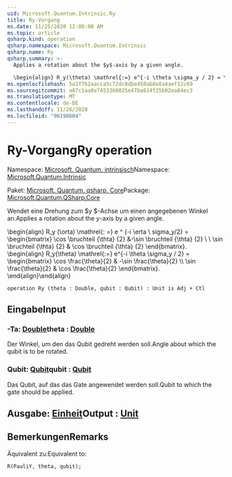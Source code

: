 ```yaml
---
uid: Microsoft.Quantum.Intrinsic.Ry
title: Ry-Vorgang
ms.date: 11/25/2020 12:00:00 AM
ms.topic: article
qsharp.kind: operation
qsharp.namespace: Microsoft.Quantum.Intrinsic
qsharp.name: Ry
qsharp.summary: >-
  Applies a rotation about the $y$-axis by a given angle.

  \begin{align} R_y(\theta) \mathrel{:=} e^{-i \theta \sigma_y / 2} = \begin{bmatrix} \cos \frac{\theta}{2} & -\sin \frac{\theta}{2}  \\\\ \sin \frac{\theta}{2} & \cos \frac{\theta}{2} \end{bmatrix}. \end{align}
ms.openlocfilehash: 5a1f762aacca5c72dc8dbe450ab8e8a4aef12c69
ms.sourcegitcommit: a87c1aa8e7453360025e47ba614f25b02ea84ec3
ms.translationtype: MT
ms.contentlocale: de-DE
ms.lasthandoff: 11/26/2020
ms.locfileid: "96198604"
---
```

# <a name="ry-operation"></a><span data-ttu-id="3ce17-102">Ry-Vorgang</span><span class="sxs-lookup"><span data-stu-id="3ce17-102">Ry operation</span></span>

<span data-ttu-id="3ce17-103">Namespace: [Microsoft. Quantum. intrinsisch](xref:Microsoft.Quantum.Intrinsic)</span><span class="sxs-lookup"><span data-stu-id="3ce17-103">Namespace: [Microsoft.Quantum.Intrinsic](xref:Microsoft.Quantum.Intrinsic)</span></span>

<span data-ttu-id="3ce17-104">Paket: [Microsoft. Quantum. qsharp. Core](https://nuget.org/packages/Microsoft.Quantum.QSharp.Core)</span><span class="sxs-lookup"><span data-stu-id="3ce17-104">Package: [Microsoft.Quantum.QSharp.Core](https://nuget.org/packages/Microsoft.Quantum.QSharp.Core)</span></span>


<span data-ttu-id="3ce17-105">Wendet eine Drehung zum $y $-Achse um einen angegebenen Winkel an.</span><span class="sxs-lookup"><span data-stu-id="3ce17-105">Applies a rotation about the $y$-axis by a given angle.</span></span>

<span data-ttu-id="3ce17-106">\begin{align} R_y (\orta) \mathrel{: =} e ^ {-i \erta \ sigma_y/2} = \begin{bmatrix} \cos \bruchteil {\thta} {2} &-\sin \bruchteil {\thta} {2} \\ \\ \sin \bruchteil {\thta} {2} & \cos \bruchteil {\thta} {2} \end{bmatrix}.  </span><span class="sxs-lookup"><span data-stu-id="3ce17-106">\begin{align} R_y(\theta) \mathrel{:=} e^{-i \theta \sigma_y / 2} = \begin{bmatrix} \cos \frac{\theta}{2} & -\sin \frac{\theta}{2}  \\\\ \sin \frac{\theta}{2} & \cos \frac{\theta}{2} \end{bmatrix}.</span></span>
<span data-ttu-id="3ce17-107">\end{align}</span><span class="sxs-lookup"><span data-stu-id="3ce17-107">\end{align}</span></span>

```qsharp
operation Ry (theta : Double, qubit : Qubit) : Unit is Adj + Ctl
```


## <a name="input"></a><span data-ttu-id="3ce17-108">Eingabe</span><span class="sxs-lookup"><span data-stu-id="3ce17-108">Input</span></span>

### <a name="theta--double"></a><span data-ttu-id="3ce17-109">-Ta: [Double](xref:microsoft.quantum.lang-ref.double)</span><span class="sxs-lookup"><span data-stu-id="3ce17-109">theta : [Double](xref:microsoft.quantum.lang-ref.double)</span></span>

<span data-ttu-id="3ce17-110">Der Winkel, um den das Qubit gedreht werden soll.</span><span class="sxs-lookup"><span data-stu-id="3ce17-110">Angle about which the qubit is to be rotated.</span></span>


### <a name="qubit--qubit"></a><span data-ttu-id="3ce17-111">Qubit: [Qubit](xref:microsoft.quantum.lang-ref.qubit)</span><span class="sxs-lookup"><span data-stu-id="3ce17-111">qubit : [Qubit](xref:microsoft.quantum.lang-ref.qubit)</span></span>

<span data-ttu-id="3ce17-112">Das Qubit, auf das das Gate angewendet werden soll.</span><span class="sxs-lookup"><span data-stu-id="3ce17-112">Qubit to which the gate should be applied.</span></span>



## <a name="output--unit"></a><span data-ttu-id="3ce17-113">Ausgabe: [Einheit](xref:microsoft.quantum.lang-ref.unit)</span><span class="sxs-lookup"><span data-stu-id="3ce17-113">Output : [Unit](xref:microsoft.quantum.lang-ref.unit)</span></span>



## <a name="remarks"></a><span data-ttu-id="3ce17-114">Bemerkungen</span><span class="sxs-lookup"><span data-stu-id="3ce17-114">Remarks</span></span>

<span data-ttu-id="3ce17-115">Äquivalent zu:</span><span class="sxs-lookup"><span data-stu-id="3ce17-115">Equivalent to:</span></span>

```qsharp
R(PauliY, theta, qubit);
```